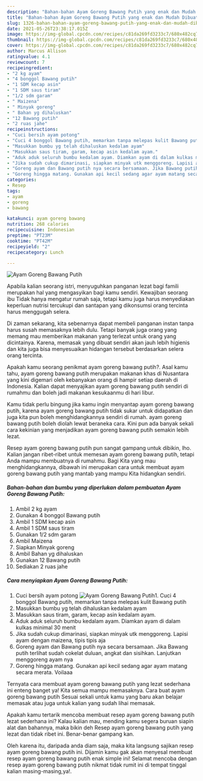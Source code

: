 ```yaml
---
description: "Bahan-bahan Ayam Goreng Bawang Putih yang enak dan Mudah Dibuat"
title: "Bahan-bahan Ayam Goreng Bawang Putih yang enak dan Mudah Dibuat"
slug: 1326-bahan-bahan-ayam-goreng-bawang-putih-yang-enak-dan-mudah-dibuat
date: 2021-05-26T23:38:17.015Z
image: https://img-global.cpcdn.com/recipes/c81da269fd3233c7/680x482cq70/ayam-goreng-bawang-putih-foto-resep-utama.jpg
thumbnail: https://img-global.cpcdn.com/recipes/c81da269fd3233c7/680x482cq70/ayam-goreng-bawang-putih-foto-resep-utama.jpg
cover: https://img-global.cpcdn.com/recipes/c81da269fd3233c7/680x482cq70/ayam-goreng-bawang-putih-foto-resep-utama.jpg
author: Marcus Allison
ratingvalue: 4.1
reviewcount: 7
recipeingredient:
- "2 kg ayam"
- "4 bonggol Bawang putih"
- "1 SDM kecap asin"
- "1 SDM saus tiram"
- "1/2 sdm garam"
- " Maizena"
- " Minyak goreng"
- " Bahan yg dihaluskan"
- "12 Bawang putih"
- "2 ruas jahe"
recipeinstructions:
- "Cuci bersih ayam potong"
- "Cuci 4 bonggol Bawang putih, memarkan tanpa melepas kulit Bawang putih"
- "Masukkan bumbu yg telah dihaluskan kedalam ayam"
- "Masukkan saus tiram, garam, kecap asin kedalam ayam."
- "Aduk aduk seluruh bumbu kedalam ayam. Diamkan ayam di dalam kulkas minimal 30 menit"
- "Jika sudah cukup dimarinasi, siapkan minyak utk menggoreng. Lapisi ayam dengan maizena, tipis tipis aja"
- "Goreng ayam dan Bawang putih nya secara bersamaan. Jika Bawang putih terlihat sudah cokelat duluan, angkat dan sisihkan. Lanjutkan menggoreng ayam nya"
- "Goreng hingga matang. Gunakan api kecil sedang agar ayam matang secara merata. Voilaaa"
categories:
- Resep
tags:
- ayam
- goreng
- bawang

katakunci: ayam goreng bawang 
nutrition: 268 calories
recipecuisine: Indonesian
preptime: "PT23M"
cooktime: "PT42M"
recipeyield: "2"
recipecategory: Lunch

---
```



![Ayam Goreng Bawang Putih](https://img-global.cpcdn.com/recipes/c81da269fd3233c7/680x482cq70/ayam-goreng-bawang-putih-foto-resep-utama.jpg)

Apabila kalian seorang istri, menyuguhkan panganan lezat bagi famili merupakan hal yang mengasyikan bagi kamu sendiri. Kewajiban seorang ibu Tidak hanya mengatur rumah saja, tetapi kamu juga harus menyediakan keperluan nutrisi tercukupi dan santapan yang dikonsumsi orang tercinta harus menggugah selera.

Di zaman  sekarang, kita sebenarnya dapat membeli panganan instan tanpa harus susah memasaknya lebih dulu. Tetapi banyak juga orang yang memang mau memberikan makanan yang terlezat untuk orang yang dicintainya. Karena, memasak yang dibuat sendiri akan jauh lebih higienis dan kita juga bisa menyesuaikan hidangan tersebut berdasarkan selera orang tercinta. 



Apakah kamu seorang penikmat ayam goreng bawang putih?. Asal kamu tahu, ayam goreng bawang putih merupakan makanan khas di Nusantara yang kini digemari oleh kebanyakan orang di hampir setiap daerah di Indonesia. Kalian dapat menyajikan ayam goreng bawang putih sendiri di rumahmu dan boleh jadi makanan kesukaanmu di hari libur.

Kamu tidak perlu bingung jika kamu ingin menyantap ayam goreng bawang putih, karena ayam goreng bawang putih tidak sukar untuk didapatkan dan juga kita pun boleh menghidangkannya sendiri di rumah. ayam goreng bawang putih boleh diolah lewat beraneka cara. Kini pun ada banyak sekali cara kekinian yang menjadikan ayam goreng bawang putih semakin lebih lezat.

Resep ayam goreng bawang putih pun sangat gampang untuk dibikin, lho. Kalian jangan ribet-ribet untuk memesan ayam goreng bawang putih, tetapi Anda mampu membuatnya di rumahmu. Bagi Kita yang mau menghidangkannya, dibawah ini merupakan cara untuk membuat ayam goreng bawang putih yang mantab yang mampu Kita hidangkan sendiri.

<!--inarticleads1-->

##### Bahan-bahan dan bumbu yang diperlukan dalam pembuatan Ayam Goreng Bawang Putih:

1. Ambil 2 kg ayam
1. Gunakan 4 bonggol Bawang putih
1. Ambil 1 SDM kecap asin
1. Ambil 1 SDM saus tiram
1. Gunakan 1/2 sdm garam
1. Ambil  Maizena
1. Siapkan  Minyak goreng
1. Ambil  Bahan yg dihaluskan
1. Gunakan 12 Bawang putih
1. Sediakan 2 ruas jahe




<!--inarticleads2-->

##### Cara menyiapkan Ayam Goreng Bawang Putih:

1. Cuci bersih ayam potong
<img src="https://img-global.cpcdn.com/steps/4c52e9b9cd40a092/160x128cq70/ayam-goreng-bawang-putih-langkah-memasak-1-foto.jpg" alt="Ayam Goreng Bawang Putih">1. Cuci 4 bonggol Bawang putih, memarkan tanpa melepas kulit Bawang putih
1. Masukkan bumbu yg telah dihaluskan kedalam ayam
1. Masukkan saus tiram, garam, kecap asin kedalam ayam.
1. Aduk aduk seluruh bumbu kedalam ayam. Diamkan ayam di dalam kulkas minimal 30 menit
1. Jika sudah cukup dimarinasi, siapkan minyak utk menggoreng. Lapisi ayam dengan maizena, tipis tipis aja
1. Goreng ayam dan Bawang putih nya secara bersamaan. Jika Bawang putih terlihat sudah cokelat duluan, angkat dan sisihkan. Lanjutkan menggoreng ayam nya
1. Goreng hingga matang. Gunakan api kecil sedang agar ayam matang secara merata. Voilaaa




Ternyata cara membuat ayam goreng bawang putih yang lezat sederhana ini enteng banget ya! Kita semua mampu memasaknya. Cara buat ayam goreng bawang putih Sesuai sekali untuk kamu yang baru akan belajar memasak atau juga untuk kalian yang sudah lihai memasak.

Apakah kamu tertarik mencoba membuat resep ayam goreng bawang putih lezat sederhana ini? Kalau kalian mau, mending kamu segera buruan siapin alat dan bahannya, maka bikin deh Resep ayam goreng bawang putih yang lezat dan tidak ribet ini. Benar-benar gampang kan. 

Oleh karena itu, daripada anda diam saja, maka kita langsung sajikan resep ayam goreng bawang putih ini. Dijamin kamu gak akan menyesal membuat resep ayam goreng bawang putih enak simple ini! Selamat mencoba dengan resep ayam goreng bawang putih nikmat tidak rumit ini di tempat tinggal kalian masing-masing,ya!.

